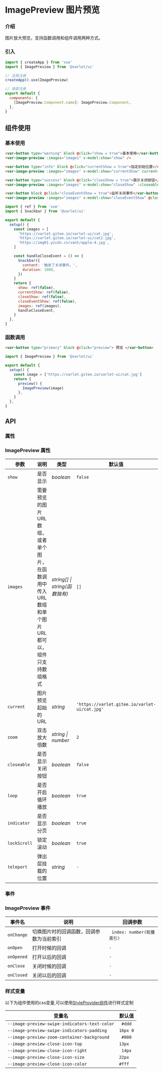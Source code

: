 # ImagePreview 图片预览

### 介绍

图片放大预览，支持函数调用和组件调用两种方式。

### 引入

```js
import { createApp } from 'vue'
import { ImagePreview } from '@varlet/ui'

// 全局注册
createApp().use(ImagePreview)

// 局部注册
export default {
  components: {
    [ImagePreview.Component.name]: ImagePreview.Component,
  },
}
```

## 组件使用

### 基本使用

```html
<var-button type="warning" block @click="show = true">基本使用</var-button>
<var-image-preview :images="images" v-model:show="show" />

<var-button type="info" block @click="currentShow = true">指定初始位置</var-button>
<var-image-preview :images="images" v-model:show="currentShow" current="https://varlet.gitee.io/varlet-ui/cat2.jpg" />

<var-button type="success" block @click="closeShow = true">展示关闭按钮</var-button>
<var-image-preview :images="images" v-model:show="closeShow" :closeable="true" />

<var-button block @click="closeEventShow = true">监听关闭事件</var-button>
<var-image-preview :images="images" v-model:show="closeEventShow" @close="handleCloseEvent" />
```

```javascript
import { ref } from 'vue'
import { Snackbar } from '@varlet/ui'

export default {
  setup() {
    const images = [
      'https://varlet.gitee.io/varlet-ui/cat.jpg',
      'https://varlet.gitee.io/varlet-ui/cat2.jpg',
      'https://img01.yzcdn.cn/vant/apple-4.jpg',
    ]

    const handleCloseEvent = () => {
      Snackbar({
        content: '触发了关闭事件。',
        duration: 1000,
      })
    }
    return {
      show: ref(false),
      currentShow: ref(false),
      closeShow: ref(false),
      closeEventShow: ref(false),
      images: ref(images),
      handleCloseEvent,
    }
  },
}
```

### 函数调用

```html
<var-button type="primary" block @click="preview"> 预览 </var-button>
```

```js
import { ImagePreview } from '@varlet/ui'

export default {
  setup() {
    const image = ['https://varlet.gitee.io/varlet-ui/cat.jpg']
    return {
      preview() {
        ImagePreview(image)
      },
    }
  },
}
```

## API

### 属性

### ImagePreview 属性

| 参数         | 说明                                                                                                       | 类型                            | 默认值                                        |
| ------------ | ---------------------------------------------------------------------------------------------------------- | ------------------------------- | --------------------------------------------- |
| `show`       | 是否显示                                                                                                   | _boolean_                       | `false`                                       |
| `images`     | 需要预览的图片 URL 数组， 或者单个图片，在函数调用中传入 URL 数组和单个图片 URL 都可以，组件只支持数组格式                | _string[] \| string(函数独有)_ | `[]`                                          |
| `current`    | 图片预览起始的 URL                                                                                         | _string_                        | `'https://varlet.gitee.io/varlet-ui/cat.jpg'` |
| `zoom`       | 双击放大倍数                                                                                               | _string \| number_             | `2`                                           |
| `closeable`  | 是否显示关闭按钮                                                                                           | _boolean_                       | `false`                                       |
| `loop`       | 是否开启循环播放                                                                                           | _boolean_                       | `true`                                        |
| `indicator`  | 是否显示分页                                                                                               | _boolean_                       | `true`                                        |
| `lockScroll` | 锁定滚动                                                                                                   | _boolean_                       | `true`                                        |
| `teleport`   | 弹出层挂载的位置                                                                                           | _string_                        | `-`                                           |

### 事件

### ImagePreview 事件

| 事件名     | 说明                                     | 回调参数                   |
| ---------- | ---------------------------------------- | -------------------------- |
| `onChange` | 切换图片时的回调函数，回调参数为当前索引 | ` index: number(轮播索引)` |
| `onOpen`   | 打开时候的回调                           | `-`                        |
| `onOpened` | 打开以后的回调                           | `-`                        |
| `onClose`  | 关闭时候的回调                           | `-`                        |
| `onClosed` | 关闭以后的回调                           | `-`                        |

### 样式变量
以下为组件使用的css变量,可以使用[StyleProvider组件](#/zh-CN/style-provider)进行样式定制

| 变量名                                       | 默认值   |
| -------------------------------------------- | -------- |
| `--image-preview-swipe-indicators-text-color` | ` #ddd`  |
| `--image-preview-swipe-indicators-padding`    | `16px 0` |
| `--image-preview-zoom-container-background`   | ` #000`  |
| `--image-preview-close-icon-top`              | `13px`   |
| `--image-preview-close-icon-right`            | ` 14px`  |
| `--image-preview-close-icon-size`             | `22px`   |
| `--image-preview-close-icon-color`            | `#fff`   |
